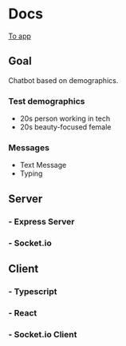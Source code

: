 # Docs

[To app](/app)

## Goal

Chatbot based on demographics.

### Test demographics

- 20s person working in tech
- 20s beauty-focused female

### Messages

- Text Message
- Typing

## Server

### - Express Server

### - Socket.io

## Client

### - Typescript

### - React

### - Socket.io Client